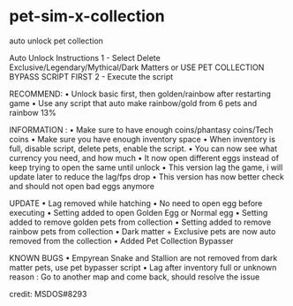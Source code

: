# pet-sim-x-collection
auto unlock pet collection

Auto Unlock Instructions
1 - Select Delete Exclusive/Legendary/Mythical/Dark Matters
or USE PET COLLECTION BYPASS SCRIPT FIRST
2 - Execute the script

RECOMMEND:
• Unlock basic first, then golden/rainbow after restarting game
• Use any script that auto make rainbow/gold from 6 pets and rainbow 13%

INFORMATION :
• Make sure to have enough coins/phantasy coins/Tech coins
• Make sure you have enough inventory space
• When inventory is full, disable script, delete pets, enable the script.
• You can now see what currency you need, and how much
• It now open different eggs instead of keep trying to open the same until unlock
• This version lag the game, i will update later to reduce the lag/fps drop
• This version has now better check and should not open bad eggs anymore

UPDATE
• Lag removed while hatching
• No need to open egg before executing
• Setting added to open Golden Egg or Normal egg
• Setting added to remove golden pets from collection
• Setting added to remove rainbow pets from collection
• Dark matter + Exclusive pets are now auto removed from the collection
• Added Pet Collection Bypasser


KNOWN BUGS
• Empyrean Snake and Stallion are not removed from dark matter pets, use pet bypasser script
• Lag after inventory full or unknown reason : Go to another map and come back, should resolve the issue

credit: MSDOS#8293
